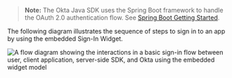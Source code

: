 > **Note:** The Okta Java SDK uses the Spring Boot framework to handle the OAuth 2.0 authentication flow. See [Spring Boot Getting Started](https://spring.io/guides/gs/spring-boot/).

The following diagram illustrates the sequence of steps to sign in to an app by using the embedded Sign-In Widget.

<div class="full">

![A flow diagram showing the interactions in a basic sign-in flow between user, client application, server-side SDK, and Okta using the embedded widget model](/img/oie-embedded-sdk/oie-widget-java-basic-sign-in-flow-diagram.png)

<!--
Source image: https://www.figma.com/file/YH5Zhzp66kGCglrXQUag2E/%F0%9F%93%8A-Updated-Diagrams-for-Dev-Docs?type=design&node-id=4658-25793&mode=design&t=8ePcY1bUIDFjmr85-11 oie-widget-java-basic-sign-in-flow-diagram
-->

</div>
